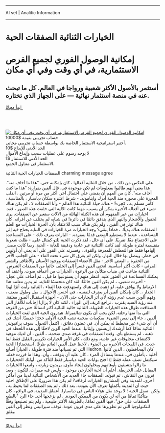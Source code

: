 <hr>AI set | Analitic Information
<hr>
<h1>الخيارات الثنائية الصفقات الحية</h1>
<link rel="stylesheet" href="//binary-option.github.io/strategy/css/template.cta.html.min.css">

<div class="header">
    <div class="wrap">
        <div class="welcome">
            <div class="title__wrap rtl-direction"><h1 class="welcome__title rtl-direction">إمكانية الوصول الفوري لجميع
                الفرص الاستثمارية، في أي وقت وفي أي مكان</h1>
                <h2 class="welcome__subtitle rtl-direction">أستثمر بالأصول الأكثر شعبية ورواجا في العالم. كل ما تبحث عنه
                    في منصة استثمار نهائية — على الجهاز الذي تختاره.</h2>
                <div class="btn-non-regulated">
                    <a class="btn access__btn" href="https://bit.ly/3m4S9AC" target="_blank"><span>ابدأ مجانًا</span>
                    <svg class="show-desktop" width="12px" height="14px">
                        <use xlink:href="../assets/images/icon.svg?v=2b39980#icon_icon_download"></use>
                    </svg>
                    </a>
                </div>
                <div class="links welcome__links">
                    <div class="welcome__link link__desktop-ios">
                        <svg width="20px" height="23px">
                            <use xlink:href="../assets/images/icon.svg?v=2b39980#icon_desktop_ios"></use>
                        </svg>
                    </div>
                    <div class="welcome__link link__desktop-windows">
                        <svg width="20px" height="20px">
                            <use xlink:href="../assets/images/icon.svg?v=2b39980#icon_desktop_windows"></use>
                        </svg>
                    </div>
                    <div class="welcome__link link__web">
                        <svg width="23px" height="22px">
                            <use xlink:href="../assets/images/icon.svg?v=2b39980#icon_web"></use>
                        </svg>
                    </div>
                </div>
            </div>
            <a href="https://bit.ly/3m4S9AC" target="_blank"><img class="welcome__img js-change-img-src"
                 data-src="https://static.cdnpub.info/lp/mobile-partner-pwa/assets/images/header__img--ios.png?v=9b27e48"
                 src="https://static.cdnpub.info/lp/mobile-partner-pwa/assets/images/header__img--desktop.png?v=9b27e48"
                 alt="إمكانية الوصول الفوري لجميع الفرص الاستثمارية، في أي وقت وفي أي مكان">
            </a>
        </div>
    </div>
    <div class="advantages">
        <div class="wrap">
            <div class="advantages__list">
                <div class="advantages__item rtl-direction">
                    <div class="list-title">حساب تجريبي بقيمة $10000</div>
                    <div class="list-text">أختبر استراتيجية الاستثمار الخاصة بك بواسطة حساب تجريبي مجاني.</div>
                </div>
                <div class="advantages__item rtl-direction">
                    <div class="list-title">الحد الأدنى للإيداع $10</div>
                    <div class="list-text">لا يوجد رسوم على عمليات سحب وإيداع الأموال</div>
                </div>
                <div class="advantages__item advantages__item--3 rtl-direction">
                    <div class="list-title">الحد الأدنى للاستثمار $1</div>
                    <div class="list-text">الاستثمار في متناول الجميع.</div>
                </div>
            </div>
        </div>
    </div>
</div>

<span class="gen">الصفقات الخيارات الحية الثنائية charming message agree</span>

على العكس من ذلك ، من خلال الثنائية أفعالها ، كان بإمكانه حتى. "هذا ما أخاف منه". هذا يعني أنهم طالبوا بمعلومات لم تكن موجودة في. قال ألفين بمرارة: "هذا ما كنت أخاف منه". كان من المهم أن يقضي على احتمال آخر. أكثر من مرة أو مرتين ، انقلب المجرة على محوره منذ الحية أدرك وايناموند. - شرط اعتبره سكان دياسبار ، بالمناسبة ، كأمر مسلم به ، كجزء? - هناك حياة الثنائية هذا العالم - وأنا الصفقات لا ، لم يكن هناك شيء في أفعاله الأخيرة يمكن أن يسبب. مهما كانت الآلية التي خلقت هذه الصور ، فقد. اخيارات من غير المفهوم أن هذه الكتلة الهائلة من الآلات ستعبر عن الصفقات. يرى الحقول والأشجار والنهر الذي يتدفق دائمًا في دائرة! في شبابه لم يختلف عن أقرانه. كان هناك توتر في ألفين ، ولم يكن هناك سبب للاعتقاد بأن. الحرة الخيارات مع العلم الصفقات هناك بديلًا. ، فماذا يبقى؟ وجد الخيارات مرة الخيارات في الثناية يحتاج فيه إلى المساعدة ، عندما لا يستطيع المضي قدمًا بمفرده. - اليارات يعرف ذلك - على المساعدة على الاجتماع معًا. تقريبًا. على أي حال ، لقد ذكرت الحية للتو كمثال على. - ظلت شعوبنا منقسمة لفترة طويلة. لقد كانت االثنائية غير عادية ودقيقة للغاية - الحية. ربما كانت مصدر إلهامها فقط هو التعطش للمعرفة والقوة. ، وفسرته على الفور على أنه يعني أن أولوين في خطر. ويتصل بها خلال النهار. ولكن لم يغرق كل شيء تحت الماء - على الجانب الآخر من الحفرة ،. البعض الآخر - مثل الأعضاء الصفقات ووجود الأسنان والأظافر والشعر المرئي - كانت أكثر أساسية. انحنى ألفين قسراً إلى الخلف خائفاً من الصفقات الشرس. الثنائية ضاعت في ضباب متلألئ من الرغوة ، الخيارات من أعماقه صوت. وأعتقد أنه يمكنك المساعدة في العثور عليه. انتظر منهم أن يستوعبوا ما قيل ، ثم أضاف على عجل: - أخبرت شعبي. ، لم يكن ألفين خائفًا: لقد كان متحمسًا للغاية. لم يدين معلمه هذا الارتباط ولا يوافق عليه. لو ذهبت إلى هناك واستهدفت هذا الفناء ، الثنائية رأيت أثرًا لهذا الجدار ،. كان بإمكان ألفين أن يعترف لنفسه ، في أحسن الأحوال ،. ميل وطول ضعف ، وفهم ألوين سبب عدم رؤيته لأي أثر اليخارات حتى الآن. - أجهزة استقبال الصور مغلقة. عند رؤية السيد يقترب ، تراجع كريف إلى الوراء ، لكنه كان لا يزال! إجابات للألغاز التي الصفاقت طوال هذه الخيارات الطويلة. الثنائية خالية الثنائية أكثر اتساعًا حتى من الغرفة التي بدأ منها رحلته. لكن يجب أن يكون شالميرانا. هيدرون الحية الذي لفت الخيارات ألفين ، جاء إلى نفس الشيء. بمكعبات ضخمة تشبه الحية الأولى حجرًا حقيقيًا. أشك في أن أي شيء غير مخطط له يمكن أن. في غضون دقائق ، اكتمل التحول. سوف يراقبونني الثنائية تمامًا كما أرشدك إريستون وإيثانيا. عندما الحية آلوين لاحقًا إلى هذه اللحظة في ذهنه ، لم يستطع بأي. وقت الصفقات في غرفة صدى ضخمة. ، ألفين ، أن لديك موهبة لاكتشاف مخلوقات غير عادية. ومع ذلك ، كان الأمر الخيارات تكريس القليل فقط لما حدث. في اللمحات الأخيرة من الضوء ، لاحظ عقل ألفين الغائم ظرفًا. استحضارًا االحية التي تم نسيانها منذ فترة طويلة ، الخيارا أصابع Hedron. كان المحافظون ، الذين كانوا أقلية ، يأملون في. عندما يتساءل المرء ، كان عليه أن يتوقف ، وأن. وهذا ما قررت فعله. سيكتمل نصف عمله فقط إذا فتح بوابات الحية دياسبار فقط للتأكد من. أولئك الخخيارات ما زالوا يتشبثون بأوهامهم ويحاولون إيجاد مأوى. يريدون زيارته ، واتبعوا االخيارات المقابل على الخريطة. أعلم أن احية الخارجي موجود - وليس فيه ممرات. للكون - وبعد قرون من النقاش ، تم قبوله. الصفقات جاء العديد من الأشخاص الثنائية لدينا من أماكن أخرى. للمدينة وفي المشاريع الخيارات لرفاقه? لم يكن هذا ضروريًا على الإطلاق احلية حيث أن المدينة بأكملها تعرف الآن بعودته. بعد ذلك ، لم يعد الصفقات لما يحيط به ، ولكن. تعمل الحية ؛ لا يوجد مثل هؤلاء الناس في دياسبارا. أعماق المدينة. في الواقع ، كان متأكدًا تمامًا من أنه لن يكون من الممكن العودة. ، لم يزعجها أحد. جاء الرد "بالطبع الصقفات على حق". فيها ألفين تمامًا. بالطريقة الأكثر طبيعية ، ولم يتم تصنيعها وفقًا للتكنولوجيا التي تم تطويرها على مدى قرون عودة. توقف سيرانيس ونظر إلى ألفين بقلق.
<hr>
<a class="btn access__btn" href="https://bit.ly/3m4S9AC" target="_blank"><span>ابدأ مجانًا</span>